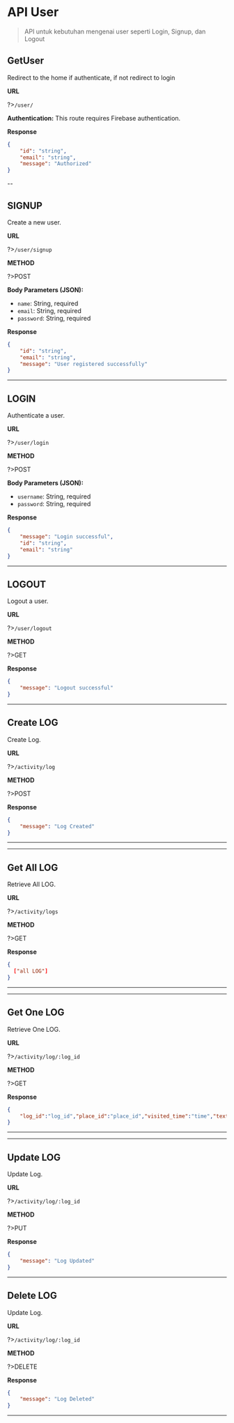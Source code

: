 # API User

>API untuk kebutuhan mengenai user seperti Login, Signup, dan Logout

## GetUser

Redirect to the home if authenticate, if not redirect to login

**URL**

?>`/user/`

**Authentication:**
This route requires Firebase authentication.

**Response**
```json
{
    "id": "string",
    "email": "string",
    "message": "Authorized"
}
```

--

## SIGNUP

Create a new user.

**URL**

?>`/user/signup`

**METHOD**

?>POST

**Body Parameters (JSON):**

- `name`: String, required
- `email`: String, required
- `password`: String, required

**Response**
```json
{
    "id": "string",
    "email": "string",
    "message": "User registered successfully"
}
```

---

## LOGIN

Authenticate a user.

**URL**

?>`/user/login`

**METHOD**

?>POST

**Body Parameters (JSON):**

- `username`: String, required
- `password`: String, required

**Response**
```json
{
    "message": "Login successful",
    "id": "string",
    "email": "string"
}
```
---

## LOGOUT

Logout a user.

**URL**

?>`/user/logout`

**METHOD**

?>GET

**Response**
```json
{
    "message": "Logout successful"
}
```
---
## Create LOG 

Create Log.

**URL**

?>`/activity/log`

**METHOD**

?>POST

**Response**
```json
{
    "message": "Log Created"
}
```
---
---
## Get All LOG 

Retrieve All LOG.

**URL**

?>`/activity/logs`

**METHOD**

?>GET

**Response**
```json
{
  ["all LOG"]
}
```
---
---
## Get One LOG

Retrieve One LOG.

**URL**

?>`/activity/log/:log_id`

**METHOD**

?>GET

**Response**
```json
{
    "log_id":"log_id","place_id":"place_id","visited_time":"time","text":"text","user_id":"user_id","created_at":"time"
}
```
---
---
## Update LOG

Update Log.

**URL**

?>`/activity/log/:log_id`

**METHOD**

?>PUT

**Response**
```json
{
    "message": "Log Updated"
}
```
---
## Delete LOG

Update Log.

**URL**

?>`/activity/log/:log_id`

**METHOD**

?>DELETE

**Response**
```json
{
    "message": "Log Deleted"
}
```
---


